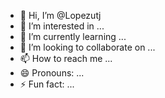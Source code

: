 - 👋 Hi, I’m @Lopezutj
- 👀 I’m interested in ...
- 🌱 I’m currently learning ...
- 💞️ I’m looking to collaborate on ...
- 📫 How to reach me ...
- 😄 Pronouns: ...
- ⚡ Fun fact: ...

<!---
Lopezutj/Lopezutj is a ✨ special ✨ repository because its `README.md` (this file) appears on your GitHub profile.
You can click the Preview link to take a look at your changes.
--->

